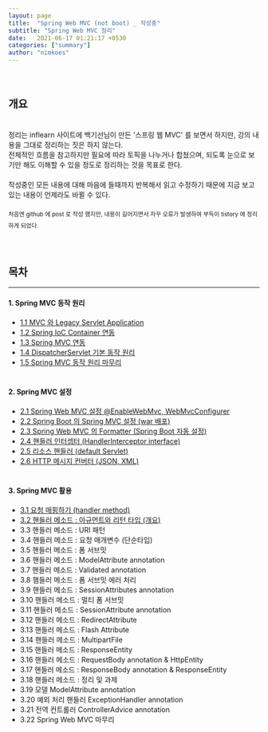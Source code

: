 ```yaml
---
layout: page
title:  "Spring Web MVC (not boot) _ 작성중"
subtitle: "Spring Web MVC 정리"
date:   2021-06-17 01:21:17 +0530
categories: ["summary"]
author: "nimkoes"
---
```

  
　  
## **개요**  

　  
정리는 inflearn 사이트에 백기선님이 만든 '스프링 웹 MVC' 를 보면서 하지만, 강의 내용을 그대로 정리하는 짓은 하지 않는다.  
전체적인 흐름을 참고하지만 필요에 따라 토픽을 나누거나 합쳤으며, 되도록 눈으로 보기만 해도 이해할 수 있을 정도로 정리하는 것을 목표로 한다.  
　  
작성중인 모든 내용에 대해 마음에 들때까지 반복해서 읽고 수정하기 때문에 지금 보고있는 내용이 언제라도 바뀔 수 있다.  
　  
<sub>처음엔 github 에 post 로 작성 했지만, 내용이 길어지면서 자꾸 오류가 발생하여 부득이 tistory 에 정리하게 되었다.</sub>
　  
　  
　  
## **목차**

---

#### 1. Spring MVC 동작 원리  
  - [1.1 MVC 와 Legacy Servlet Application][link_spring_web_mvc_001]  
  - [1.2 Spring IoC Container 연동][link_spring_web_mvc_002]  
  - [1.3 Spring MVC 연동][link_spring_web_mvc_003]  
  - [1.4 DispatcherServlet 기본 동작 원리][link_spring_web_mvc_004]  
  - [1.5 Spring MVC 동작 원리 마무리][link_spring_web_mvc_005]  
　  
  
#### 2. Spring MVC 설정  
  - [2.1 Spring Web MVC 설정 @EnableWebMvc, WebMvcConfigurer][link_spring_web_mvc_006]  
  - [2.2 Spring Boot 의 Spring MVC 설정 (war 배포)][link_spring_web_mvc_007]  
  - [2.3 Spring Web MVC 의 Formatter (Spring Boot 자동 설정)][link_spring_web_mvc_008]  
  - [2.4 핸들러 인터셉터 (HandlerInterceptor interface)][link_spring_web_mvc_009]  
  - [2.5 리소스 핸들러 (default Servlet)][link_spring_web_mvc_010]  
  - [2.6 HTTP 메시지 컨버터 (JSON, XML)][link_spring_web_mvc_011]  
　  
  
#### 3. Spring MVC 활용  
  - [3.1 요청 매핑하기 (handler method)][link_spring_web_mvc_012]  
  - [3.2 핸들러 메소드 : 아규먼트와 리턴 타입 (개요)][link_spring_web_mvc_013]  
  - 3.3 핸들러 메소드 : URI 패턴  
  - 3.4 핸들러 메소드 : 요청 매개변수 (단순타입)  
  - 3.5 핸들러 메소드 : 폼 서브밋  
  - 3.6 핸들러 메소드 : ModelAttribute annotation  
  - 3.7 핸들러 메소드 : Validated annotation  
  - 3.8 햄들러 메소드 : 폼 서브밋 에러 처리  
  - 3.9 핸들러 메소드 : SessionAttributes annotation  
  - 3.10 핸들러 메소드 : 멀티 폼 서브밋  
  - 3.11 핸들러 메소드 : SessionAttribute annotation  
  - 3.12 핸들러 메소드 : RedirectAttribute  
  - 3.13 핸들러 메소드 : Flash Attribute  
  - 3.14 핸들러 메소드 : MultipartFile  
  - 3.15 핸들러 메소드 : ResponseEntity  
  - 3.16 핸들러 메소드 : RequestBody annotation & HttpEntity  
  - 3.17 핸들러 메소드 : ResponseBody annotation & ResponseEntity  
  - 3.18 핸들러 메소드 : 정리 및 과제  
  - 3.19 모델 ModelAttribute annotation  
  - 3.20 예외 처리 핸들러 ExceptionHandler annotation  
  - 3.21 전역 컨트롤러 ControllerAdvice annotation  
  - 3.22 Spring Web MVC 마무리  
　  
  
  

[link_spring_web_mvc_001]:https://xxxelppa.tistory.com/321
[link_spring_web_mvc_002]:https://xxxelppa.tistory.com/322
[link_spring_web_mvc_003]:https://xxxelppa.tistory.com/323
[link_spring_web_mvc_004]:https://xxxelppa.tistory.com/324
[link_spring_web_mvc_005]:https://xxxelppa.tistory.com/325

[link_spring_web_mvc_006]:https://xxxelppa.tistory.com/326
[link_spring_web_mvc_007]:https://xxxelppa.tistory.com/327
[link_spring_web_mvc_008]:https://xxxelppa.tistory.com/328
[link_spring_web_mvc_009]:https://xxxelppa.tistory.com/329
[link_spring_web_mvc_010]:https://xxxelppa.tistory.com/330
[link_spring_web_mvc_011]:https://xxxelppa.tistory.com/331

[link_spring_web_mvc_012]:https://xxxelppa.tistory.com/332
[link_spring_web_mvc_013]:https://xxxelppa.tistory.com/333
